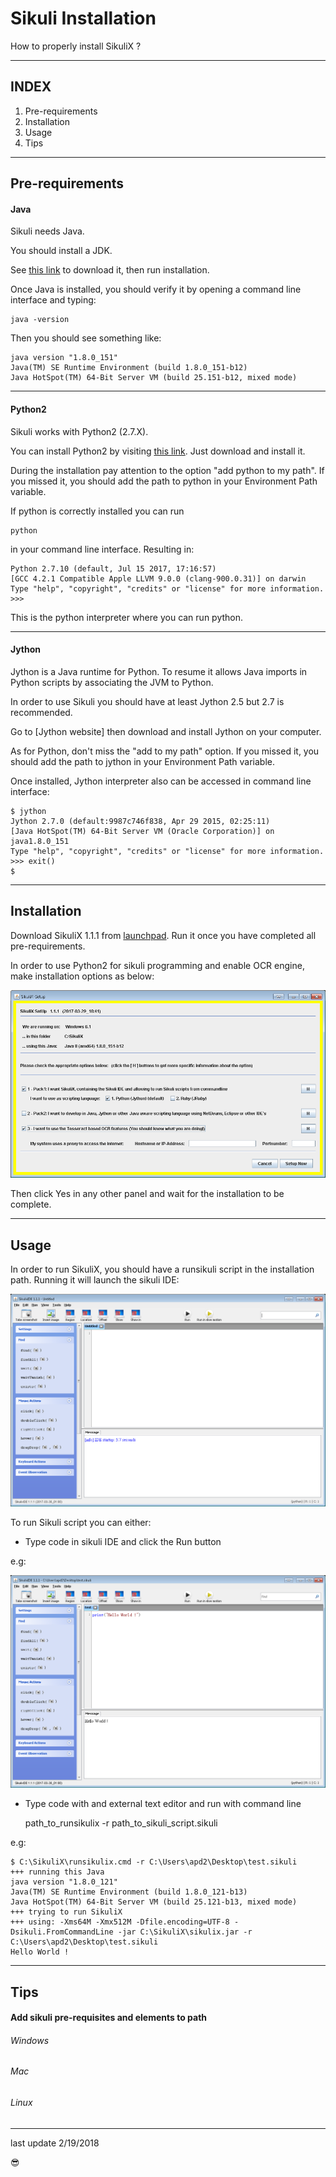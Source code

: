 Sikuli Installation
===================


How to properly install SikuliX ?


___


INDEX
-----


1. Pre-requirements
2. Installation
3. Usage
4. Tips


___


Pre-requirements
----------------


#### Java


Sikuli needs Java.

You should install a JDK.

See [this link](http://www.oracle.com/technetwork/java/javase/downloads/jdk8-downloads-2133151.html) to download it, then run installation.

Once Java is installed, you should verify it by opening a command line interface and typing:

    java -version

Then you should see something like:

    java version "1.8.0_151"
    Java(TM) SE Runtime Environment (build 1.8.0_151-b12)
    Java HotSpot(TM) 64-Bit Server VM (build 25.151-b12, mixed mode)


___


#### Python2


Sikuli works with Python2 (2.7.X).

You can install Python2 by visiting [this link](https://www.python.org/downloads/). Just download and install it.


During the installation pay attention to the option "add python to my path". If you missed it, you should add the path to python in your Environment Path variable.


If python is correctly installed you can run

    python

in your command line interface. Resulting in:

    Python 2.7.10 (default, Jul 15 2017, 17:16:57)
    [GCC 4.2.1 Compatible Apple LLVM 9.0.0 (clang-900.0.31)] on darwin
    Type "help", "copyright", "credits" or "license" for more information.
    >>>

This is the python interpreter where you can run python.


____


#### Jython


Jython is a Java runtime for Python. To resume it allows Java imports in Python scripts by associating the JVM to Python.


In order to use Sikuli you should have at least Jython 2.5 but 2.7 is recommended.


Go to [Jython website] then download and install Jython on your computer.


As for Python, don't miss the "add to my path" option. If you missed it, you should add the path to jython in your Environment Path variable.


Once installed, Jython interpreter also can be accessed in command line interface:


    $ jython
    Jython 2.7.0 (default:9987c746f838, Apr 29 2015, 02:25:11)
    [Java HotSpot(TM) 64-Bit Server VM (Oracle Corporation)] on java1.8.0_151
    Type "help", "copyright", "credits" or "license" for more information.
    >>> exit()
    $


___


Installation
------------


Download SikuliX 1.1.1 from [launchpad](https://launchpad.net/sikuli/sikulix/1.1.1).
Run it once you have completed all pre-requirements.


In order to use Python2 for sikuli programming and enable OCR engine, make installation options as below:


![sikuli setup](res/sikuli_setup.png)


Then click Yes in any other panel and wait for the installation to be complete.


___


Usage
-----


In order to run SikuliX, you should have a runsikuli script in the installation path.
Running it will launch the sikuli IDE:


![sikuli ide](res/sikuli_ide.png)

To run Sikuli script you can either:

- Type code in sikuli IDE and click the Run button

e.g:

![hello world ide](res/hello_ide.png)

- Type code with and external text editor and run with command line

    path_to_runsikulix -r path_to_sikuli_script.sikuli

e.g:

    $ C:\SikuliX\runsikulix.cmd -r C:\Users\apd2\Desktop\test.sikuli
    +++ running this Java
    java version "1.8.0_121"
    Java(TM) SE Runtime Environment (build 1.8.0_121-b13)
    Java HotSpot(TM) 64-Bit Server VM (build 25.121-b13, mixed mode)
    +++ trying to run SikuliX
    +++ using: -Xms64M -Xmx512M -Dfile.encoding=UTF-8 -Dsikuli.FromCommandLine -jar C:\SikuliX\sikulix.jar -r C:\Users\apd2\Desktop\test.sikuli
    Hello World !
___


Tips
----


#### Add sikuli pre-requisites and elements to path


###### Windows


###### Mac


###### Linux


___


last update 2/19/2018


:sunglasses:
